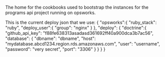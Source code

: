 The home for the cookbooks used to bootstrap the instances for the programs api project running on opsworks.

This is the current deploy json that we use:
  {
    "opsworks":{
      "ruby_stack": "ruby",
      "deploy_user":{
        "group": "nginx"
      }
    },
    "deploy": {
      "doctrine":{
        "github_api_key": "f88fe638313asadasd361692ff40a900dca3b7ac56",
        "database": {
          "dbname": "dbname", 
          "host": "mydatabase.abcd1234.region.rds.amazonaws.com", 
          "user": "username", 
          "password": "very secret",
          "port": "3306"
        }
      }
    }
  }